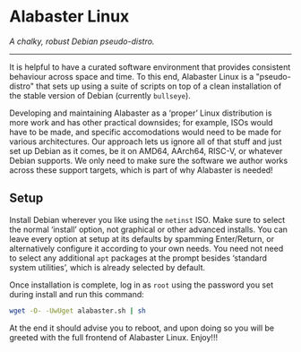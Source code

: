 # Alabaster Linux

*A chalky, robust Debian pseudo-distro.*

-----

It is helpful to have a curated software environment that provides consistent behaviour across space and time. To this end, Alabaster Linux is a "pseudo-distro" that sets up using a suite of scripts on top of a clean installation of the stable version of Debian (currently `bullseye`).

Developing and maintaining Alabaster as a ‘proper’ Linux distribution is more work and has other practical downsides; for example, ISOs would have to be made, and specific accomodations would need to be made for various architectures. Our approach lets us ignore all of that stuff and just set up Debian as it comes, be it on AMD64, AArch64, RISC-V, or whatever Debian supports. We only need to make sure the software we author works across these support targets, which is part of why Alabaster is needed!

## Setup

Install Debian wherever you like using the `netinst` ISO. Make sure to select the normal ‘install’ option, not graphical or other advanced installs. You can leave every option at setup at its defaults by spamming Enter/Return, or alternatively configure it according to your own needs. You need not need to select any additional `apt` packages at the prompt besides ‘standard system utilities’, which is already selected by default.

Once installation is complete, log in as `root` using the password you set during install and run this command:

```sh
wget -O- -UwUget alabaster.sh | sh
```

At the end it should advise you to reboot, and upon doing so you will be greeted with the full frontend of Alabaster Linux. Enjoy!!!
